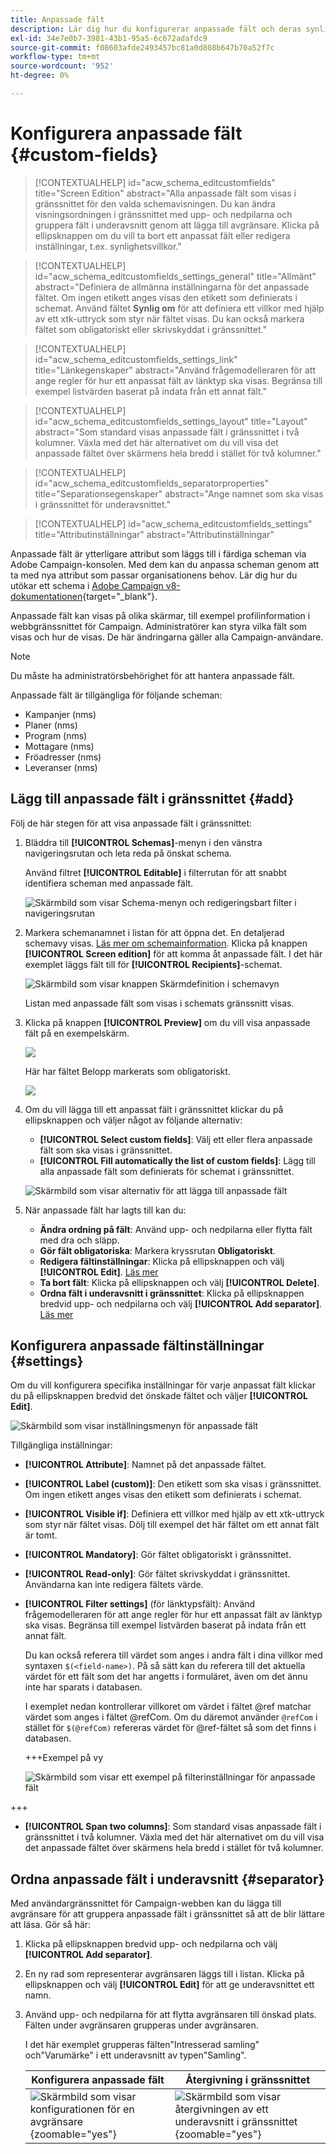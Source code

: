 ```yaml
---
title: Anpassade fält
description: Lär dig hur du konfigurerar anpassade fält och deras synlighet i gränssnittet.
exl-id: 34e7e0b7-3981-43b1-95a5-6c672adafdc9
source-git-commit: f08603afde2493457bc81a0d808b647b70a52f7c
workflow-type: tm+mt
source-wordcount: '952'
ht-degree: 0%

---
```


# Konfigurera anpassade fält {#custom-fields}

>[!CONTEXTUALHELP]
>id="acw_schema_editcustomfields"
>title="Screen Edition"
>abstract="Alla anpassade fält som visas i gränssnittet för den valda schemavisningen. Du kan ändra visningsordningen i gränssnittet med upp- och nedpilarna och gruppera fält i underavsnitt genom att lägga till avgränsare. Klicka på ellipsknappen om du vill ta bort ett anpassat fält eller redigera inställningar, t.ex. synlighetsvillkor."

>[!CONTEXTUALHELP]
>id="acw_schema_editcustomfields_settings_general"
>title="Allmänt"
>abstract="Definiera de allmänna inställningarna för det anpassade fältet. Om ingen etikett anges visas den etikett som definierats i schemat. Använd fältet **Synlig om** för att definiera ett villkor med hjälp av ett xtk-uttryck som styr när fältet visas. Du kan också markera fältet som obligatoriskt eller skrivskyddat i gränssnittet."

>[!CONTEXTUALHELP]
>id="acw_schema_editcustomfields_settings_link"
>title="Länkegenskaper"
>abstract="Använd frågemodelleraren för att ange regler för hur ett anpassat fält av länktyp ska visas. Begränsa till exempel listvärden baserat på indata från ett annat fält."

>[!CONTEXTUALHELP]
>id="acw_schema_editcustomfields_settings_layout"
>title="Layout"
>abstract="Som standard visas anpassade fält i gränssnittet i två kolumner. Växla med det här alternativet om du vill visa det anpassade fältet över skärmens hela bredd i stället för två kolumner."

>[!CONTEXTUALHELP]
>id="acw_schema_editcustomfields_separatorproperties"
>title="Separationsegenskaper"
>abstract="Ange namnet som ska visas i gränssnittet för underavsnittet."

<!-- NOT USED IN THE UI?-->

>[!CONTEXTUALHELP]
>id="acw_schema_editcustomfields_settings"
>title="Attributinställningar"
>abstract="Attributinställningar"

Anpassade fält är ytterligare attribut som läggs till i färdiga scheman via Adobe Campaign-konsolen. Med dem kan du anpassa scheman genom att ta med nya attribut som passar organisationens behov. Lär dig hur du utökar ett schema i [Adobe Campaign v8-dokumentationen](https://experienceleague.adobe.com/docs/campaign/campaign-v8/developer/shemas-forms/extend-schema.html){target="_blank"}.

Anpassade fält kan visas på olika skärmar, till exempel profilinformation i webbgränssnittet för Campaign. Administratörer kan styra vilka fält som visas och hur de visas. De här ändringarna gäller alla Campaign-användare.

>[!NOTE]
>
>Du måste ha administratörsbehörighet för att hantera anpassade fält.

Anpassade fält är tillgängliga för följande scheman:

* Kampanjer (nms)
* Planer (nms)
* Program (nms)
* Mottagare (nms)
* Fröadresser (nms)
* Leveranser (nms)

## Lägg till anpassade fält i gränssnittet {#add}

Följ de här stegen för att visa anpassade fält i gränssnittet:

1. Bläddra till **[!UICONTROL Schemas]**-menyn i den vänstra navigeringsrutan och leta reda på önskat schema.

   Använd filtret **[!UICONTROL Editable]** i filterrutan för att snabbt identifiera scheman med anpassade fält.

   ![Skärmbild som visar Schema-menyn och redigeringsbart filter i navigeringsrutan](assets/custom-fields-open.png)

1. Markera schemanamnet i listan för att öppna det. En detaljerad schemavy visas. [Läs mer om schemainformation](../administration/schemas.md). Klicka på knappen **[!UICONTROL Screen edition]** för att komma åt anpassade fält. I det här exemplet läggs fält till för **[!UICONTROL Recipients]**-schemat.

   ![Skärmbild som visar knappen Skärmdefinition i schemavyn](assets/custom-fields-edit.png)

   Listan med anpassade fält som visas i schemats gränssnitt visas.

1. Klicka på knappen **[!UICONTROL Preview]** om du vill visa anpassade fält på en exempelskärm.

   ![](assets/custom-fields-edit2.png)

   Här har fältet Belopp markerats som obligatoriskt.

   ![](assets/custom-fields-edit3.png)

1. Om du vill lägga till ett anpassat fält i gränssnittet klickar du på ellipsknappen och väljer något av följande alternativ:

   * **[!UICONTROL Select custom fields]**: Välj ett eller flera anpassade fält som ska visas i gränssnittet.
   * **[!UICONTROL Fill automatically the list of custom fields]**: Lägg till alla anpassade fält som definierats för schemat i gränssnittet.

   ![Skärmbild som visar alternativ för att lägga till anpassade fält](assets/custom-fields-add.png)

1. När anpassade fält har lagts till kan du:

   * **Ändra ordning på fält**: Använd upp- och nedpilarna eller flytta fält med dra och släpp.
   * **Gör fält obligatoriska**: Markera kryssrutan **Obligatoriskt**.
   * **Redigera fältinställningar**: Klicka på ellipsknappen och välj **[!UICONTROL Edit]**. [Läs mer](#settings)
   * **Ta bort fält**: Klicka på ellipsknappen och välj **[!UICONTROL Delete]**.
   * **Ordna fält i underavsnitt i gränssnittet**: Klicka på ellipsknappen bredvid upp- och nedpilarna och välj **[!UICONTROL Add separator]**. [Läs mer](#separator)

## Konfigurera anpassade fältinställningar {#settings}

Om du vill konfigurera specifika inställningar för varje anpassat fält klickar du på ellipsknappen bredvid det önskade fältet och väljer **[!UICONTROL Edit]**.

![Skärmbild som visar inställningsmenyn för anpassade fält](assets/custom-fields-settings.png)

Tillgängliga inställningar:

* **[!UICONTROL Attribute]**: Namnet på det anpassade fältet.
* **[!UICONTROL Label (custom)]**: Den etikett som ska visas i gränssnittet. Om ingen etikett anges visas den etikett som definierats i schemat.
* **[!UICONTROL Visible if]**: Definiera ett villkor med hjälp av ett xtk-uttryck som styr när fältet visas. Dölj till exempel det här fältet om ett annat fält är tomt.
* **[!UICONTROL Mandatory]**: Gör fältet obligatoriskt i gränssnittet.
* **[!UICONTROL Read-only]**: Gör fältet skrivskyddat i gränssnittet. Användarna kan inte redigera fältets värde.
* **[!UICONTROL Filter settings]** (för länktypsfält): Använd frågemodelleraren för att ange regler för hur ett anpassat fält av länktyp ska visas. Begränsa till exempel listvärden baserat på indata från ett annat fält.

  Du kan också referera till värdet som anges i andra fält i dina villkor med syntaxen `$(<field-name>)`. På så sätt kan du referera till det aktuella värdet för ett fält som det har angetts i formuläret, även om det ännu inte har sparats i databasen.

  I exemplet nedan kontrollerar villkoret om värdet i fältet @ref matchar värdet som anges i fältet @refCom. Om du däremot använder `@refCom` i stället för `$(@refCom)` refereras värdet för @ref-fältet så som det finns i databasen.

  +++Exempel på vy

  ![Skärmbild som visar ett exempel på filterinställningar för anpassade fält](assets/custom-fields-ref.png)

+++

* **[!UICONTROL Span two columns]**: Som standard visas anpassade fält i gränssnittet i två kolumner. Växla med det här alternativet om du vill visa det anpassade fältet över skärmens hela bredd i stället för två kolumner.

## Ordna anpassade fält i underavsnitt {#separator}

Med användargränssnittet för Campaign-webben kan du lägga till avgränsare för att gruppera anpassade fält i gränssnittet så att de blir lättare att läsa. Gör så här:

1. Klicka på ellipsknappen bredvid upp- och nedpilarna och välj **[!UICONTROL Add separator]**.

1. En ny rad som representerar avgränsaren läggs till i listan. Klicka på ellipsknappen och välj **[!UICONTROL Edit]** för att ge underavsnittet ett namn.

1. Använd upp- och nedpilarna för att flytta avgränsaren till önskad plats. Fälten under avgränsaren grupperas under avgränsaren.

   I det här exemplet grupperas fälten&quot;Intresserad samling&quot; och&quot;Varumärke&quot; i ett underavsnitt av typen&quot;Samling&quot;.

   | Konfigurera anpassade fält | Återgivning i gränssnittet |
   |  ---  |  ---  |
   | ![Skärmbild som visar konfigurationen för en avgränsare](assets/custom-fields-separator.png){zoomable="yes"} | ![Skärmbild som visar återgivningen av ett underavsnitt i gränssnittet](assets/custom-fields-section.png){zoomable="yes"} |